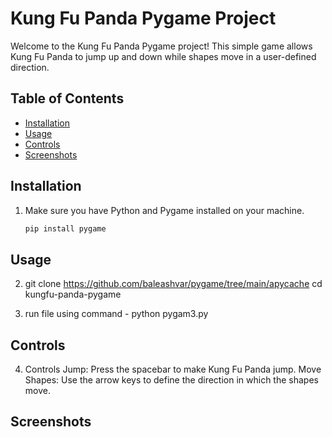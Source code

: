# Kung Fu Panda Pygame Project

Welcome to the Kung Fu Panda Pygame project! This simple game allows Kung Fu Panda to jump up and down while shapes move in a user-defined direction.

## Table of Contents
- [Installation](#installation)
- [Usage](#usage)
- [Controls](#controls)
- [Screenshots](#screenshots)


## Installation

1. Make sure you have Python and Pygame installed on your machine.
   ```bash
   pip install pygame

## Usage
2. git clone <https://github.com/baleashvar/pygame/tree/main/apycache>
cd kungfu-panda-pygame

3. run file using command - python pygam3.py

## Controls
4. Controls
Jump: Press the spacebar to make Kung Fu Panda jump.
Move Shapes: Use the arrow keys to define the direction in which the shapes move.

## Screenshots

